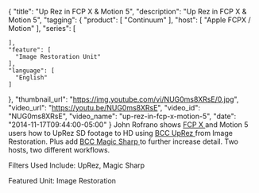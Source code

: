 {
  "title": "Up Rez in FCP X & Motion 5",
  "description": "Up Rez in FCP X & Motion 5",
  "tagging": {
    "product": [
      "Continuum"
    ],
    "host": [
      "Apple FCPX / Motion"
    ],
    "series": [

    ],
    "feature": [
      "Image Restoration Unit"
    ],
    "language": [
      "English"
    ]
  },
  "thumbnail_url": "https://img.youtube.com/vi/NUG0ms8XRsE/0.jpg",
  "video_url": "https://youtu.be/NUG0ms8XRsE",
  "video_id": "NUG0ms8XRsE",
  "video_name": "up-rez-in-fcp-x-motion-5",
  "date": "2014-11-17T09:44:00-05:00"
}
John Rofrano shows [ FCP X ](/products/continuum/) and Motion 5 users how to UpRez SD footage to HD using [ BCC UpRez ](/products/continuum-units/image-restoration/) from Image Restoration. Plus add [ BCC Magic Sharp ](/products/continuum-units/image-restoration/) to further increase detail. Two hosts, two different workflows.

Filters Used Include: UpRez, Magic Sharp

Featured Unit: Image Restoration
